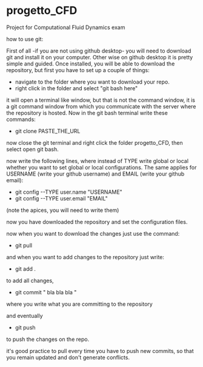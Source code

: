 # progetto_CFD
Project for Computational Fluid Dynamics exam

how to use git:

First of all -if you are not using github desktop- you will need to download git and install it on your computer. Other wise on github desktop it is pretty simple and guided.
Once installed, you will be able to download the repository, but first you have to set up a couple of things:

- navigate to the folder where you want to download your repo.
- right click in the folder and select "git bash here"

it will open a terminal like window, but that is not the command window, it is a git command window from which you communicate with the server where the repository is hosted. Now in the git bash terminal write these commands:

- git clone PASTE_THE_URL

now close the git terminal and right click the folder progetto_CFD, then select open git bash. 

now write the following lines, where instead of TYPE write global or local whether you want to set global or local configurations. The same applies for USERNAME (write your github username) and EMAIL (write your github email):

- git config --TYPE user.name "USERNAME"
- git config --TYPE user.email "EMAIL"

(note the apices, you will need to write them)

now you have downloaded the repository and set the configuration files.

now when you want to download the changes just use the command:

- git pull

and when you want to add changes to the repository just write:

- git add .

to add all changes, 

- git commit " bla bla bla "

where you write what you are committing to the repository

and eventually 

- git push

to push the changes on the repo.

it's good practice to pull every time you have to push new commits, so that you remain updated and don't generate conflicts.

